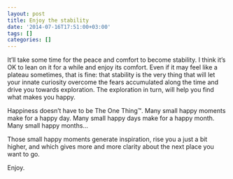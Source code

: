 ```yaml
---
layout: post
title: Enjoy the stability
date: '2014-07-16T17:51:00+03:00'
tags: []
categories: []
---
```

It’ll take some time for the peace and comfort to become stability. I
think it’s OK to lean on it for a while and enjoy its comfort. Even if
it may feel like a plateau sometimes, that is fine: that stability is
the very thing that will let your innate curiosity overcome the fears
accumulated along the time and drive you towards exploration. The
exploration in turn, will help you find what makes you happy.

Happiness doesn’t have to be The One Thing™. Many small happy moments
make for a happy day. Many small happy days make for a happy month. Many
small happy months…

Those small happy moments generate inspiration, rise you a just a bit
higher, and which gives more and more clarity about the next place you
want to go.

Enjoy.
